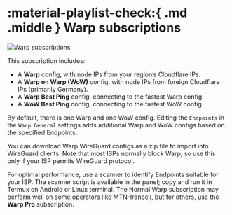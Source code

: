 # :material-playlist-check:{ .md .middle } Warp subscriptions

![Warp subscriptions](../../../assets/images/warp-sub.jpg)

This subscription includes:

- A **Warp** config, with node IPs from your region’s Cloudflare IPs.
- A **Warp on Warp (WoW)** config, with node IPs from foreign Cloudflare IPs (primarily Germany).
- A **Warp Best Ping** config, connecting to the fastest Warp config.
- A **WoW Best Ping** config, connecting to the fastest WoW config.

By default, there is one Warp and one WoW config. Editing the `Endpoints` in the `Warp General` settings adds additional Warp and WoW configs based on the specified Endpoints.

You can download Warp WireGuard configs as a zip file to import into WireGuard clients. Note that most ISPs normally block Warp, so use this only if your ISP permits WireGuard protocol.

For optimal performance, use a scanner to identify Endpoints suitable for your ISP. The scanner script is available in the panel; copy and run it in Termux on Android or Linux terminal. The Normal Warp subscription may perform well on some operators like MTN-Irancell, but for others, use the **Warp Pro** subscription.
